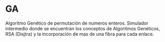 # GA
Algoritmo Genético de permutación de numeros enteros.
Simulador intermedio donde se encuentran los conceptos de Algoritmos Genéticos, 
RSA (Disjtra) y la incorporación de mas de una fibra para cada enlace.
